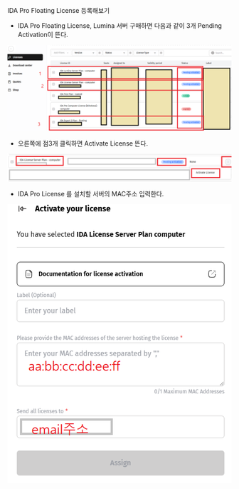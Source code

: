IDA Pro Floating License 등록해보기

* IDA Pro Floating License, Lumina 서버 구매하면
다음과 같이 3개 Pending Activation이 뜬다.

![IDA License Server 설치 화면](capture/0.0%20ida%20license%20server%20설치.PNG)


* 오른쪽에 점3개 클릭하면 Activate License 뜬다.
  
![IDA License Server 설치 화면](capture/1.1%20ida%20license%20server%20설치.PNG)


* IDA Pro License 를 설치할 서버의 MAC주소 입력한다.
  
![IDA License Server 설치 화면](capture/1.2%20ida%20license%20server%20설치.PNG)

